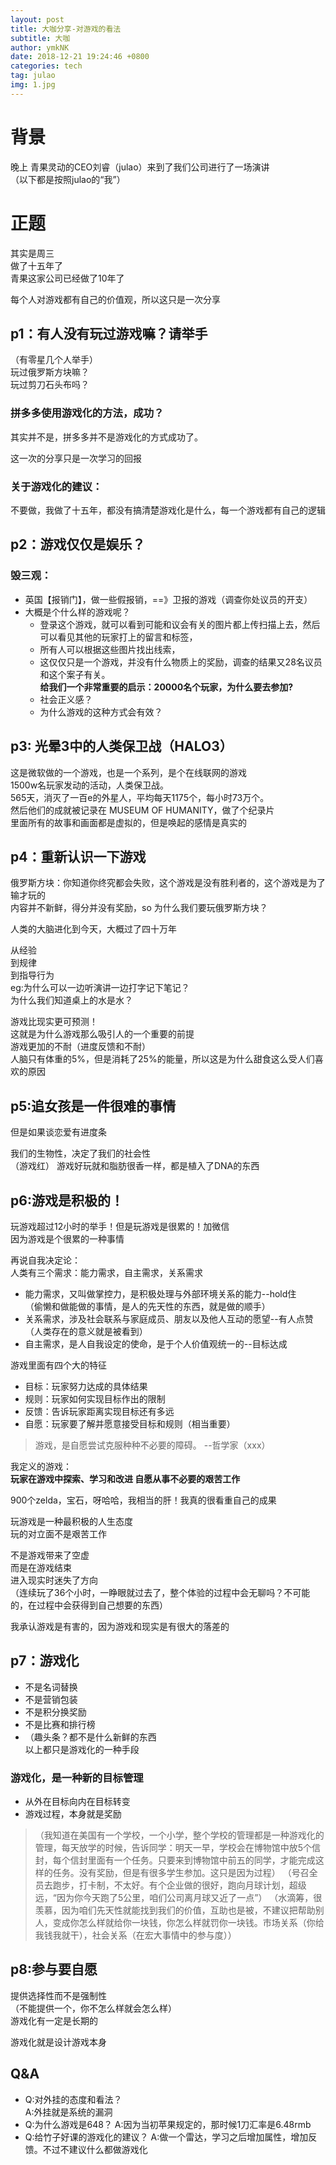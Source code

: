```yaml
---
layout: post
title: 大咖分享-对游戏的看法
subtitle: 大咖
author: ymkNK
date: 2018-12-21 19:24:46 +0800
categories: tech
tag: julao
img: 1.jpg
---
```

# 背景
晚上 青果灵动的CEO刘睿（julao）来到了我们公司进行了一场演讲  
（以下都是按照julao的“我”）

# 正题
其实是周三  
做了十五年了  
青果这家公司已经做了10年了  

每个人对游戏都有自己的价值观，所以这只是一次分享  

## p1：有人没有玩过游戏嘛？请举手
（有零星几个人举手）  
玩过俄罗斯方块嘛？  
玩过剪刀石头布吗？  

### 拼多多使用游戏化的方法，成功？
其实并不是，拼多多并不是游戏化的方式成功了。  

这一次的分享只是一次学习的回报  

### 关于游戏化的建议：
不要做，我做了十五年，都没有搞清楚游戏化是什么，每一个游戏都有自己的逻辑  

## p2：游戏仅仅是娱乐？
### 毁三观：
- 英国【报销门】，做一些假报销，==》卫报的游戏（调查你处议员的开支）
- 大概是个什么样的游戏呢？
  - 登录这个游戏，就可以看到可能和议会有关的图片都上传扫描上去，然后可以看见其他的玩家打上的留言和标签，
  - 所有人可以根据这些图片找出线索，
  - 这仅仅只是一个游戏，并没有什么物质上的奖励，调查的结果又28名议员和这个案子有关。  
**给我们一个非常重要的启示：20000名个玩家，为什么要去参加?**
  - 社会正义感？
  - 为什么游戏的这种方式会有效？

## p3: 光晕3中的人类保卫战（HALO3）
这是微软做的一个游戏，也是一个系列，是个在线联网的游戏    
1500w名玩家发动的活动，人类保卫战。  
565天，消灭了一百e的外星人，平均每天1175个，每小时73万个。  
然后他们的成就被记录在 MUSEUM OF HUMANITY，做了个纪录片  
里面所有的故事和画面都是虚拟的，但是唤起的感情是真实的  

## p4：重新认识一下游戏  
俄罗斯方块：你知道你终究都会失败，这个游戏是没有胜利者的，这个游戏是为了输才玩的  
内容并不新鲜，得分并没有奖励，so 为什么我们要玩俄罗斯方块？  

人类的大脑进化到今天，大概过了四十万年  

从经验  
到规律  
到指导行为  
eg:为什么可以一边听演讲一边打字记下笔记？  
为什么我们知道桌上的水是水？  

游戏比现实更可预测！  
这就是为什么游戏那么吸引人的一个重要的前提  
游戏更加的不耐（进度反馈和不耐）  
人脑只有体重的5%，但是消耗了25%的能量，所以这是为什么甜食这么受人们喜欢的原因  

## p5:追女孩是一件很难的事情  
但是如果谈恋爱有进度条  

我们的生物性，决定了我们的社会性  
（游戏红）
游戏好玩就和脂肪很香一样，都是植入了DNA的东西  

## p6:游戏是积极的！  
玩游戏超过12小时的举手！但是玩游戏是很累的！加微信  
因为游戏是个很累的一种事情  

再说自我决定论：  
人类有三个需求：能力需求，自主需求，关系需求  

- 能力需求，又叫做掌控力，是积极处理与外部环境关系的能力--hold住  
（偷懒和做能做的事情，是人的先天性的东西，就是做的顺手）  
- 关系需求，涉及社会联系与家庭成员、朋友以及他人互动的愿望--有人点赞  
（人类存在的意义就是被看到）  
- 自主需求，是人自我设定的使命，是于个人价值观统一的--目标达成  

游戏里面有四个大的特征  
- 目标：玩家努力达成的具体结果
- 规则：玩家如何实现目标作出的限制
- 反馈：告诉玩家距离实现目标还有多远
- 自愿：玩家要了解并愿意接受目标和规则（相当重要）  

> 游戏，是自愿尝试克服种种不必要的障碍。
--哲学家（xxx）  

我定义的游戏：  
**玩家在游戏中探索、学习和改进
自愿从事不必要的艰苦工作**  

900个zelda，宝石，呀哈哈，我相当的肝！我真的很看重自己的成果  

玩游戏是一种最积极的人生态度  
玩的对立面不是艰苦工作  

不是游戏带来了空虚  
而是在游戏结束  
进入现实时迷失了方向  
（连续玩了36个小时，一睁眼就过去了，整个体验的过程中会无聊吗？不可能的，在过程中会获得到自己想要的东西）  

我承认游戏是有害的，因为游戏和现实是有很大的落差的  

## p7：游戏化
- 不是名词替换
- 不是营销包装
- 不是积分换奖励
- 不是比赛和排行榜
- （趣头条？都不是什么新鲜的东西  
以上都只是游戏化的一种手段

### 游戏化，是一种新的目标管理
- 从外在目标向内在目标转变
- 游戏过程，本身就是奖励
>（我知道在美国有一个学校，一个小学，整个学校的管理都是一种游戏化的管理，每天放学的时候，告诉同学：明天一早，学校会在博物馆中放5个信封，每个信封里面有一个任务。只要来到博物馆中前五的同学，才能完成这样的任务。没有奖励，但是有很多学生参加。这只是因为过程）
（号召全员去跑步，打卡制，不太好。有个企业做的很好，跑向月球计划，超级远，“因为你今天跑了5公里，咱们公司离月球又近了一点”）
（水滴筹，很羡慕，因为咱们先天性就能找到我们的价值，互助也是被，不建议把帮助别人，变成你怎么样就给你一块钱，你怎么样就罚你一块钱。市场关系（你给我钱我就干），社会关系（在宏大事情中的参与度））

## p8:参与要自愿
提供选择性而不是强制性  
（不能提供一个，你不怎么样就会怎么样）  
游戏化有一定是长期的  

游戏化就是设计游戏本身  

## Q&A
- Q:对外挂的态度和看法？   
A:外挂就是系统的漏洞  
- Q:为什么游戏是648？
A:因为当初苹果规定的，那时候1刀汇率是6.48rmb
- Q:给竹子好课的游戏化的建议？
A:做一个雷达，学习之后增加属性，增加反馈。不过不建议什么都做游戏化

